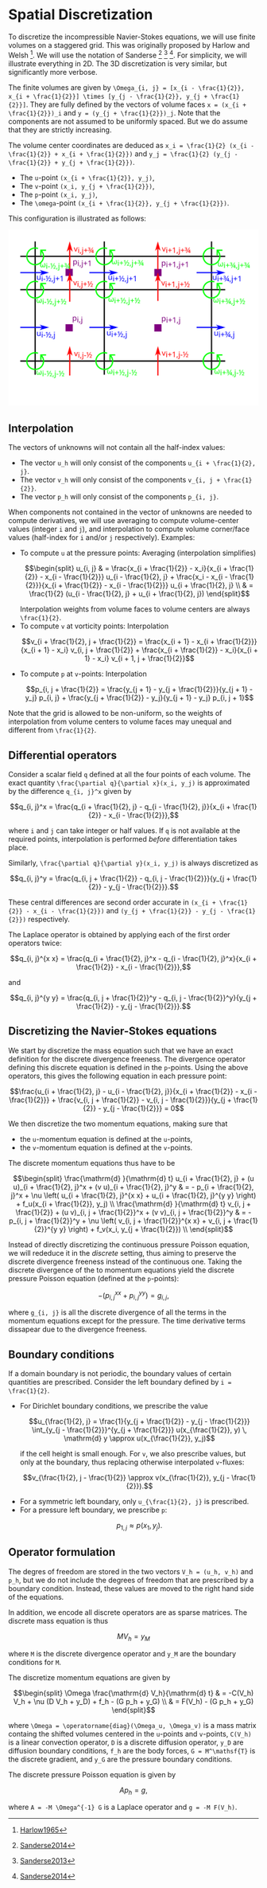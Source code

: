 # Spatial Discretization

To discretize the incompressible Navier-Stokes equations, we will use finite
volumes on a staggered grid. This was originally proposed by Harlow and Welsh
[^1]. We will use the notation of Sanderse [^2] [^3] [^4]. For simplicity, we
will illustrate everything in 2D. The 3D discretization is very similar, but
significantly more verbose.

The finite volumes are given by ``\Omega_{i, j} = [x_{i -
\frac{1}{2}}, x_{i + \frac{1}{2}}] \times [y_{j - \frac{1}{2}}, y_{j +
\frac{1}{2}}]``. They are fully defined by the vectors of volume faces ``x =
(x_{i + \frac{1}{2}})_i`` and ``y = (y_{j + \frac{1}{2}})_j``. Note that the
components are not assumed to be uniformly spaced. But we do assume that they
are strictly increasing.

The volume center coordinates are deduced as ``x_i = \frac{1}{2} (x_{i -
\frac{1}{2}} + x_{i + \frac{1}{2}})`` and ``y_j = \frac{1}{2} (y_{j -
\frac{1}{2}} + y_{j + \frac{1}{2}})``.

- The ``u``-point ``(x_{i + \frac{1}{2}}, y_j)``,
- The ``v``-point ``(x_i, y_{j + \frac{1}{2}})``,
- The ``p``-point ``(x_i, y_j)``,
- The ``\omega``-point ``(x_{i + \frac{1}{2}}, y_{j + \frac{1}{2}})``.

This configuration is illustrated as follows:

![Grid](../assets/grid.svg)

## Interpolation

The vectors of unknowns will not contain all the half-index values:

- The vector ``u_h`` will only consist of the components ``u_{i + \frac{1}{2}, j}``.
- The vector ``v_h`` will only consist of the components ``v_{i, j + \frac{1}{2}}``.
- The vector ``p_h`` will only consist of the components ``p_{i, j}``.

When components not contained in the vector of unknowns are needed to compute
derivatives, we will use averaging to compute volume-center values (integer ``i``
and ``j``), and interpolation to compute volume corner/face values
(half-index for ``i`` and/or ``j`` respectively). Examples:

- To compute ``u`` at the pressure points: Averaging (interpolation simplifies)
  ```math
  \begin{split}
      u_{i, j} & =
      \frac{x_{i + \frac{1}{2}} - x_i}{x_{i + \frac{1}{2}} - x_{i - \frac{1}{2}}}
      u_{i - \frac{1}{2}, j}
      + \frac{x_i - x_{i - \frac{1}{2}}}{x_{i + \frac{1}{2}} - x_{i - \frac{1}{2}}}
      u_{i + \frac{1}{2}, j} \\
      & = 
      \frac{1}{2} (u_{i - \frac{1}{2}, j} + u_{i + \frac{1}{2}, j})
  \end{split}
  ```
  Interpolation weights from volume faces to volume centers are always
  ``\frac{1}{2}``.
- To compute ``v`` at vorticity points: Interpolation
  ```math
  v_{i + \frac{1}{2}, j + \frac{1}{2}} =
  \frac{x_{i + 1} - x_{i + \frac{1}{2}}}{x_{i + 1} - x_i}
  v_{i, j + \frac{1}{2}}
  + \frac{x_{i + \frac{1}{2}} - x_i}{x_{i + 1} - x_i}
  v_{i + 1, j + \frac{1}{2}}
  ```
- To compute ``p`` at ``v``-points: Interpolation
  ```math
  p_{i, j + \frac{1}{2}} =
  \frac{y_{j + 1} - y_{j + \frac{1}{2}}}{y_{j + 1} - y_j}
  p_{i, j}
  + \frac{y_{j + \frac{1}{2}} - y_j}{y_{j + 1} - y_j}
  p_{i, j + 1}
  ```

Note that the grid is allowed to be non-uniform, so the weights of interpolation from
volume centers to volume faces may unequal and different from ``\frac{1}{2}``.

## Differential operators

Consider a scalar field ``q`` defined at all the four points of each volume. The
exact quantity ``\frac{\partial q}{\partial x}(x_i, y_j)`` is
approximated by the difference ``q_{i, j}^x`` given by

```math
q_{i, j}^x =
\frac{q_{i + \frac{1}{2}, j} - q_{i -
\frac{1}{2}, j}}{x_{i + \frac{1}{2}} - x_{i - \frac{1}{2}}},
```

where ``i`` and ``j`` can take integer or half values. If ``q`` is not
available at the required points, interpolation is performed *before*
differentiation takes place.

Similarly, ``\frac{\partial q}{\partial y}(x_i, y_j)`` is
always discretized as

```math
q_{i, j}^y = \frac{q_{i, j + \frac{1}{2}} - q_{i, j -
\frac{1}{2}}}{y_{j + \frac{1}{2}} - y_{j - \frac{1}{2}}}.
```

These central differences are second order accurate in ``(x_{i + \frac{1}{2}} - x_{i - \frac{1}{2}})`` and ``(y_{j + \frac{1}{2}} - y_{j - \frac{1}{2}})`` respectively.

The Laplace operator is obtained by applying each of the first order operators
twice:

```math
q_{i, j}^{x x} =
\frac{q_{i + \frac{1}{2}, j}^x - q_{i -
\frac{1}{2}, j}^x}{x_{i + \frac{1}{2}} - x_{i - \frac{1}{2}}},
```

and

```math
q_{i, j}^{y y} = \frac{q_{i, j + \frac{1}{2}}^y - q_{i, j -
\frac{1}{2}}^y}{y_{j + \frac{1}{2}} - y_{j - \frac{1}{2}}}.
```

## Discretizing the Navier-Stokes equations

We start by discretize
the mass equation such that we have an exact definition for the discrete
divergence freeness. The divergence operator defining this discrete equation is
defined in the ``p``-points. Using the above operators, this gives the
following equation in each pressure point:

```math
\frac{u_{i + \frac{1}{2}, j} - u_{i - \frac{1}{2}, j}}{x_{i + \frac{1}{2}} -
x_{i - \frac{1}{2}}} +
\frac{v_{i, j + \frac{1}{2}} - v_{i, j - \frac{1}{2}}}{y_{j + \frac{1}{2}} -
y_{j - \frac{1}{2}}}
= 0
```

We then discretize the two momentum equations, making sure that

- the ``u``-momentum equation is defined at the ``u``-points,
- the ``v``-momentum equation is defined at the ``v``-points.

The discrete momentum equations thus have to be

```math
\begin{split}
    \frac{\mathrm{d} }{\mathrm{d} t} u_{i + \frac{1}{2}, j} + (u u)_{i +
    \frac{1}{2}, j}^x + (v u)_{i + \frac{1}{2}, j}^y & = - p_{i + \frac{1}{2},
    j}^x + \nu \left( u_{i + \frac{1}{2}, j}^{x x} + u_{i + \frac{1}{2}, j}^{y y}
    \right) + f_u(x_{i + \frac{1}{2}}, y_j) \\
    \frac{\mathrm{d} }{\mathrm{d} t} v_{i, j + \frac{1}{2}} + (u v)_{i, j +
    \frac{1}{2}}^x + (v v)_{i, j + \frac{1}{2}}^y & = - p_{i, j +
    \frac{1}{2}}^y + \nu \left( v_{i, j + \frac{1}{2}}^{x x} + v_{i, j +
    \frac{1}{2}}^{y y} \right) + f_v(x_i, y_{j + \frac{1}{2}}) \\
\end{split}
```

Instead of directly discretizing the continuous pressure Poisson equation, we
will rededuce it in the *discrete* setting, thus aiming to preserve the
discrete divergence freeness instead of the continuous one. Taking the discrete
divergence of the to momentum equations yield the discrete pressure Poisson
equation (defined at the ``p``-points):

```math
- \left( p_{i, j}^{x x} + p_{i, j}^{y y} \right) = g_{i, j},
```

where ``g_{i, j}`` is all the discrete divergence of all the terms in the
momentum equations except for the pressure. The time derivative terms dissapear
due to the divergence freeness.

## Boundary conditions

If a domain boundary is not periodic, the boundary values of certain quantities
are prescribed. Consider the left boundary defined by ``i = \frac{1}{2}``.

- For Dirichlet boundary conditions, we prescribe the value
  ```math
  u_{\frac{1}{2}, j} =
  \frac{1}{y_{j + \frac{1}{2}} - y_{j - \frac{1}{2}}}
  \int_{y_{j - \frac{1}{2}}}^{y_{j + \frac{1}{2}}} u(x_{\frac{1}{2}}, y) \, \mathrm{d} y
  \approx u(x_{\frac{1}{2}}, y_j)
  ```
  if the cell height is small enough. For ``v``, we also prescribe
  values, but only at the boundary, thus replacing otherwise interpolated
  ``v``-fluxes:
  ```math
  v_{\frac{1}{2}, j - \frac{1}{2}} \approx v(x_{\frac{1}{2}}, y_{j - \frac{1}{2}}).
  ```
- For a symmetric left boundary, only ``u_{\frac{1}{2}, j}`` is prescribed.
- For a pressure left boundary, we prescribe ``p``:
  ```math
  p_{1, j} \approx p(x_1, y_j).
  ```

## Operator formulation

The degres of freedom are stored in the two vectors ``V_h = (u_h, v_h)`` and
``p_h``, but we do not include the degrees of freedom that are prescribed by a
boundary condition. Instead, these values are moved to the right hand side of
the equations.

In addition, we encode all discrete operators are as sparse matrices. The
discrete mass equation is thus

```math
M V_h = y_M
```
where ``M`` is the discrete divergence operator and ``y_M`` are the boundary
conditions for ``M``.

The discretize momentum equations are given by

```math
\begin{split}
\Omega \frac{\mathrm{d} V_h}{\mathrm{d} t} & = -C(V_h) V_h + \nu (D V_h +
y_D) + f_h - (G p_h + y_G) \\
& = F(V_h) - (G p_h + y_G)
\end{split}
```

where ``\Omega = \operatorname{diag}(\Omega_u, \Omega_v)`` is a mass matrix
containg the shifted volumes centered in the ``u``-points and ``v``-points,
``C(V_h)`` is a linear convection operator, ``D`` is a discrete diffusion
operator, ``y_D`` are diffusion boundary conditions, ``f_h`` are the body
forces, ``G = M^\mathsf{T}`` is the discrete gradient, and ``y_G`` are the
pressure boundary conditions.

The discrete pressure Poisson equation is given by

```math
A p_h = g,
```

where ``A = -M \Omega^{-1} G`` is a Laplace operator and ``g = -M F(V_h)``.

[^1]: [Harlow1965](@cite)
[^2]: [Sanderse2014](@cite)
[^3]: [Sanderse2013](@cite)
[^4]: [Sanderse2014](@cite)
